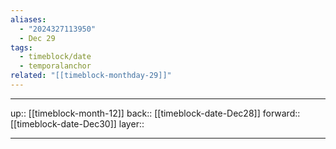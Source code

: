 ```yaml
---
aliases:
  - "2024327113950"
  - Dec 29
tags:
  - timeblock/date
  - temporalanchor
related: "[[timeblock-monthday-29]]"
---
```




***

up:: [[timeblock-month-12]]
back:: [[timeblock-date-Dec28]]
forward:: [[timeblock-date-Dec30]]
layer:: 

***

